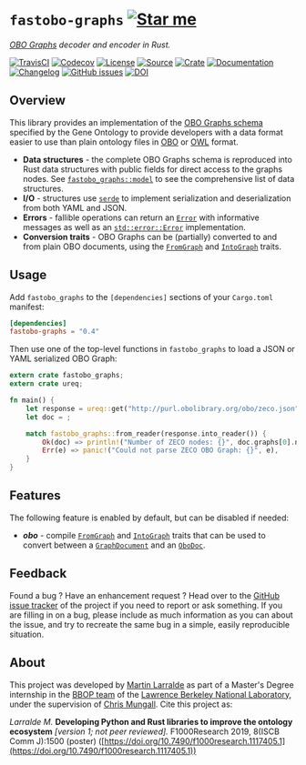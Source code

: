 # `fastobo-graphs` [![Star me](https://img.shields.io/github/stars/fastobo/fastobo-graphs.svg?style=social&label=Star&maxAge=3600)](https://github.com/fastobo/fastobo-graphs/stargazers)

*[OBO Graphs](https://github.com/geneontology/obographs/) decoder and encoder in Rust.*

[![TravisCI](https://img.shields.io/travis/fastobo/fastobo-graphs/master.svg?maxAge=600&style=flat-square)](https://travis-ci.org/fastobo/fastobo-graphs/branches)
[![Codecov](https://img.shields.io/codecov/c/gh/fastobo/fastobo-graphs/master.svg?style=flat-square&maxAge=600)](https://codecov.io/gh/fastobo/fastobo-graphs)
[![License](https://img.shields.io/badge/license-MIT-blue.svg?style=flat-square&maxAge=2678400)](https://choosealicense.com/licenses/mit/)
[![Source](https://img.shields.io/badge/source-GitHub-303030.svg?maxAge=2678400&style=flat-square)](https://github.com/fastobo/fastobo-graphs)
[![Crate](https://img.shields.io/crates/v/fastobo-graphs.svg?maxAge=600&style=flat-square)](https://crates.io/crates/fastobo-graphs)
[![Documentation](https://img.shields.io/badge/docs.rs-latest-4d76ae.svg?maxAge=2678400&style=flat-square)](https://docs.rs/fastobo-graphs)
[![Changelog](https://img.shields.io/badge/keep%20a-changelog-8A0707.svg?maxAge=2678400&style=flat-square)](https://github.com/fastobo/fastobo-graphs/blob/master/CHANGELOG.md)
[![GitHub issues](https://img.shields.io/github/issues/fastobo/fastobo-graphs.svg?style=flat-square)](https://github.com/fastobo/fastobo-graphs/issues)
[![DOI](https://img.shields.io/badge/doi-10.7490%2Ff1000research.1117405.1-brightgreen?style=flat-square&maxAge=31536000)](https://f1000research.com/posters/8-1500)


## Overview

This library provides an implementation of the
[OBO Graphs schema](https://github.com/geneontology/obographs/) specified by
the Gene Ontology to provide developers with a data format easier to use than
plain ontology files in [OBO](http://owlcollab.github.io/oboformat/doc/obo-syntax.html)
or [OWL](https://www.w3.org/TR/owl2-syntax/) format.

* **Data structures** - the complete OBO Graphs schema is reproduced into Rust
  data structures with public fields for direct access to the graphs nodes. See
  [`fastobo_graphs::model`](https://docs.rs/fastobo-graphs/latest/fastobo_graphs/model/index.html)
  to see the comprehensive list of data structures.
* **I/O** - structures use [`serde`](https://docs.rs/serde) to implement
  serialization and deserialization from both YAML and JSON.
* **Errors** - fallible operations can return an
  [`Error`](https://docs.rs/fastobo-graphs/latest/fastobo_graphs/error/enum.Error.html)
  with informative messages as well as an
  [`std::error::Error`](https://doc.rust-lang.org/std/error/trait.Error.html)
  implementation.
* **Conversion traits** - OBO Graphs can be (partially) converted to and from
  plain OBO documents, using the
  [`FromGraph`](https://docs.rs/fastobo-graphs/latest/fastobo_graphs/trait.FromGraph.html) and
  [`IntoGraph`](https://docs.rs/fastobo-graphs/latest/fastobo_graphs/trait.IntoGraph.html) traits.

## Usage

Add `fastobo_graphs` to the `[dependencies]` sections of your `Cargo.toml`
manifest:
```toml
[dependencies]
fastobo-graphs = "0.4"
```

Then use one of the top-level functions in `fastobo_graphs` to load a JSON or
YAML serialized OBO Graph:
```rust
extern crate fastobo_graphs;
extern crate ureq;

fn main() {
    let response = ureq::get("http://purl.obolibrary.org/obo/zeco.json").call();
    let doc = ;

    match fastobo_graphs::from_reader(response.into_reader()) {
        Ok(doc) => println!("Number of ZECO nodes: {}", doc.graphs[0].nodes.len()),
        Err(e) => panic!("Could not parse ZECO OBO Graph: {}", e),
    }
}
```

## Features

The following feature is enabled by default, but can be disabled if needed:

* ***obo*** - compile
  [`FromGraph`](https://docs.rs/fastobo-graphs/latest/fastobo_graphs/trait.FromGraph.html) and
  [`IntoGraph`](https://docs.rs/fastobo-graphs/latest/fastobo_graphs/trait.IntoGraph.html)
  traits that can be used to convert between a
  [`GraphDocument`](https://docs.rs/fastobo-graphs/latest/fastobo_graphs/model/struct.GraphDocument.html)
  and an [`OboDoc`](https://docs.rs/fastobo/latest/fastobo/ast/struct.OboDoc.html).


## Feedback

Found a bug ? Have an enhancement request ? Head over to the
[GitHub issue tracker](https://github.com/fastobo/fastobo-graphs/issues) of the project if
you need to report or ask something. If you are filling in on a bug, please include as much
information as you can about the issue, and try to recreate the same bug in a simple, easily
reproducible situation.


## About

This project was developed by [Martin Larralde](https://github.com/althonos)
as part of a Master's Degree internship in the [BBOP team](http://berkeleybop.org/) of the
[Lawrence Berkeley National Laboratory](https://www.lbl.gov/), under the supervision of
[Chris Mungall](http://biosciences.lbl.gov/profiles/chris-mungall/). Cite this project as:

*Larralde M.* **Developing Python and Rust libraries to improve the ontology ecosystem**
*\[version 1; not peer reviewed\].* F1000Research 2019, 8(ISCB Comm J):1500 (poster)
([https://doi.org/10.7490/f1000research.1117405.1](https://doi.org/10.7490/f1000research.1117405.1))



